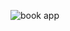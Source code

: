 ![book app](https://github.com/zahra-rajabi/bookApp/assets/97116941/f3e3f581-7e70-49bc-adfc-e1e15d491e92)
